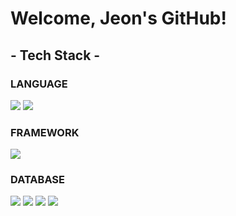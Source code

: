 # Welcome, Jeon's GitHub!

## - Tech Stack -

<h3>LANGUAGE</h3>
<div>
  <img src="https://img.shields.io/badge/Java-EA7E20?style=flat&logo=openjdk&logoColor=white" />
  <img src="https://img.shields.io/badge/Python-3776AB?style=flat&logo=Python&logoColor=white"/>
</div>
<h3>FRAMEWORK</h3>
<div>
  <img src="https://img.shields.io/badge/Spring-6DB33F?style=flat&logo=spring&logoColor=white" />
</div>
<h3>DATABASE</h3>
<div>
  <img src="https://img.shields.io/badge/MySQL-4479A1?style=flat&logo=mysql&logoColor=white" />
  <img src="https://img.shields.io/badge/MariaDB-003545?style=flat&logo=mariadb&logoColor=white" />
  <img src="https://img.shields.io/badge/SQLite-003B57?style=flat&logo=sqlite&logoColor=white" />
  <img src="https://img.shields.io/badge/Redis-DC382D?style=flat&logo=redis&logoColor=white" />
</div>
